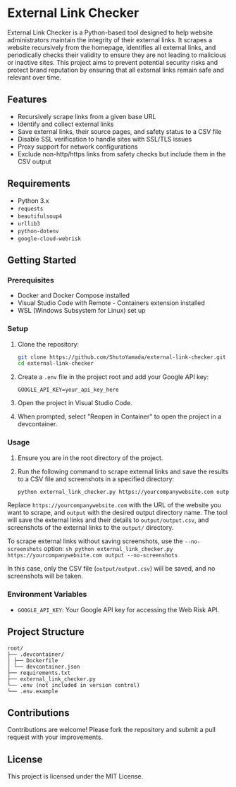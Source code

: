 # External Link Checker

External Link Checker is a Python-based tool designed to help website administrators maintain the integrity of their external links. It scrapes a website recursively from the homepage, identifies all external links, and periodically checks their validity to ensure they are not leading to malicious or inactive sites. This project aims to prevent potential security risks and protect brand reputation by ensuring that all external links remain safe and relevant over time.

## Features

- Recursively scrape links from a given base URL
- Identify and collect external links
- Save external links, their source pages, and safety status to a CSV file
- Disable SSL verification to handle sites with SSL/TLS issues
- Proxy support for network configurations
- Exclude non-http/https links from safety checks but include them in the CSV output

## Requirements

- Python 3.x
- `requests`
- `beautifulsoup4`
- `urllib3`
- `python-dotenv`
- `google-cloud-webrisk`

## Getting Started

### Prerequisites
- Docker and Docker Compose installed
- Visual Studio Code with Remote - Containers extension installed
- WSL (Windows Subsystem for Linux) set up

### Setup
1. Clone the repository:
    ```sh
    git clone https://github.com/ShutoYamada/external-link-checker.git
    cd external-link-checker
    ```

2. Create a `.env` file in the project root and add your Google API key:
    ```plaintext
    GOOGLE_API_KEY=your_api_key_here
    ```

3. Open the project in Visual Studio Code.

4. When prompted, select "Reopen in Container" to open the project in a devcontainer.

### Usage
1. Ensure you are in the root directory of the project.

2. Run the following command to scrape external links and save the results to a CSV file and screenshots in a specified directory:
    ```sh
    python external_link_checker.py https://yourcompanywebsite.com output
    ```

Replace `https://yourcompanywebsite.com` with the URL of the website you want to scrape, and `output` with the desired output directory name. The tool will save the external links and their details to `output/output.csv`, and screenshots of the external links to the `output/` directory.

To scrape external links without saving screenshots, use the `--no-screenshots` option:
    ```sh
    python external_link_checker.py https://yourcompanywebsite.com output --no-screenshots
    ```

In this case, only the CSV file (`output/output.csv`) will be saved, and no screenshots will be taken.

### Environment Variables
- `GOOGLE_API_KEY`: Your Google API key for accessing the Web Risk API.

## Project Structure
```
root/
├── .devcontainer/
│ ├── Dockerfile
│ └── devcontainer.json
├── requirements.txt
├── external_link_checker.py
└── .env (not included in version control)
└── .env.example
```

## Contributions
Contributions are welcome! Please fork the repository and submit a pull request with your improvements.

## License
This project is licensed under the MIT License.